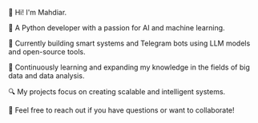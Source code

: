 👋 Hi! I'm Mahdiar.

🚀 A Python developer with a passion for AI and machine learning.

🔧 Currently building smart systems and Telegram bots using LLM models and open-source tools.

🌱 Continuously learning and expanding my knowledge in the fields of big data and data analysis.

🔍 My projects focus on creating scalable and intelligent systems.

💬 Feel free to reach out if you have questions or want to collaborate!
